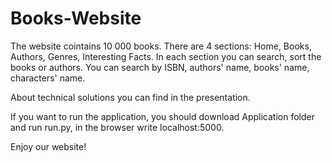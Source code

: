 # Books-Website

The website cointains 10 000 books. There are 4 sections: Home, Books, Authors, Genres, Interesting Facts. In each section you can search, sort the books or authors.
You can search by ISBN, authors' name, books' name, characters' name. 

About technical solutions you can find in the presentation.

If you want to run the application, you should download Application folder and run run.py, in the browser write localhost:5000.

Enjoy our website!
